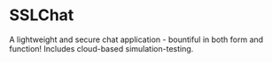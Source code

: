 # SSLChat
A lightweight and secure chat application - bountiful in both form and function! Includes cloud-based simulation-testing.
